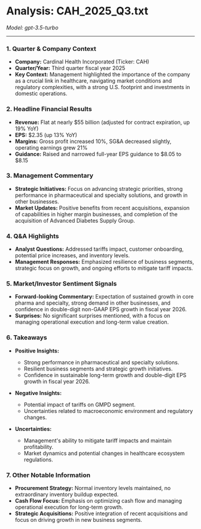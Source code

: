 # Analysis: CAH_2025_Q3.txt

*Model: gpt-3.5-turbo*

---

### 1. Quarter & Company Context
- **Company:** Cardinal Health Incorporated (Ticker: CAH)
- **Quarter/Year:** Third quarter fiscal year 2025
- **Key Context:** Management highlighted the importance of the company as a crucial link in healthcare, navigating market conditions and regulatory complexities, with a strong U.S. footprint and investments in domestic operations.

### 2. Headline Financial Results
- **Revenue:** Flat at nearly $55 billion (adjusted for contract expiration, up 19% YoY)
- **EPS:** $2.35 (up 13% YoY)
- **Margins:** Gross profit increased 10%, SG&A decreased slightly, operating earnings grew 21%
- **Guidance:** Raised and narrowed full-year EPS guidance to $8.05 to $8.15

### 3. Management Commentary
- **Strategic Initiatives:** Focus on advancing strategic priorities, strong performance in pharmaceutical and specialty solutions, and growth in other businesses.
- **Market Updates:** Positive benefits from recent acquisitions, expansion of capabilities in higher margin businesses, and completion of the acquisition of Advanced Diabetes Supply Group.

### 4. Q&A Highlights
- **Analyst Questions:** Addressed tariffs impact, customer onboarding, potential price increases, and inventory levels.
- **Management Responses:** Emphasized resilience of business segments, strategic focus on growth, and ongoing efforts to mitigate tariff impacts.

### 5. Market/Investor Sentiment Signals
- **Forward-looking Commentary:** Expectation of sustained growth in core pharma and specialty, strong demand in other businesses, and confidence in double-digit non-GAAP EPS growth in fiscal year 2026.
- **Surprises:** No significant surprises mentioned, with a focus on managing operational execution and long-term value creation.

### 6. Takeaways
- **Positive Insights:**
  - Strong performance in pharmaceutical and specialty solutions.
  - Resilient business segments and strategic growth initiatives.
  - Confidence in sustainable long-term growth and double-digit EPS growth in fiscal year 2026.

- **Negative Insights:**
  - Potential impact of tariffs on GMPD segment.
  - Uncertainties related to macroeconomic environment and regulatory changes.

- **Uncertainties:**
  - Management's ability to mitigate tariff impacts and maintain profitability.
  - Market dynamics and potential changes in healthcare ecosystem regulations.

### 7. Other Notable Information
- **Procurement Strategy:** Normal inventory levels maintained, no extraordinary inventory buildup expected.
- **Cash Flow Focus:** Emphasis on optimizing cash flow and managing operational execution for long-term growth.
- **Strategic Acquisitions:** Positive integration of recent acquisitions and focus on driving growth in new business segments.